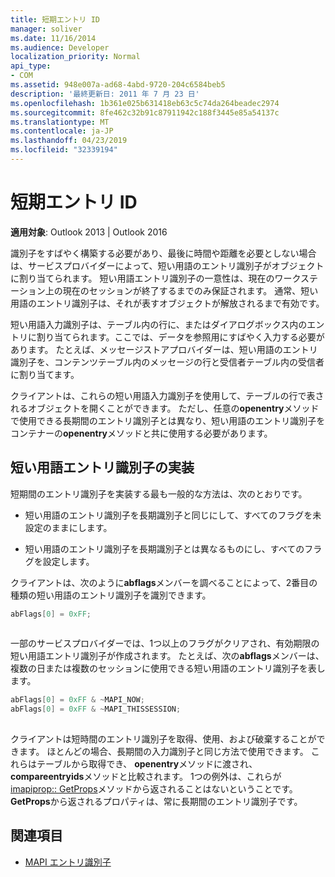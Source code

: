 ```yaml
---
title: 短期エントリ ID
manager: soliver
ms.date: 11/16/2014
ms.audience: Developer
localization_priority: Normal
api_type:
- COM
ms.assetid: 948e007a-ad68-4abd-9720-204c6584beb5
description: '最終更新日: 2011 年 7 月 23 日'
ms.openlocfilehash: 1b361e025b631418eb63c5c74da264beadec2974
ms.sourcegitcommit: 8fe462c32b91c87911942c188f3445e85a54137c
ms.translationtype: MT
ms.contentlocale: ja-JP
ms.lasthandoff: 04/23/2019
ms.locfileid: "32339194"
---
```

# <a name="short-term-entry-identifiers"></a>短期エントリ ID

**適用対象**: Outlook 2013 | Outlook 2016 
  
識別子をすばやく構築する必要があり、最後に時間や距離を必要としない場合は、サービスプロバイダーによって、短い用語のエントリ識別子がオブジェクトに割り当てられます。 短い用語エントリ識別子の一意性は、現在のワークステーション上の現在のセッションが終了するまでのみ保証されます。 通常、短い用語のエントリ識別子は、それが表すオブジェクトが解放されるまで有効です。 
  
短い用語入力識別子は、テーブル内の行に、またはダイアログボックス内のエントリに割り当てられます。ここでは、データを参照用にすばやく入力する必要があります。 たとえば、メッセージストアプロバイダーは、短い用語のエントリ識別子を、コンテンツテーブル内のメッセージの行と受信者テーブル内の受信者に割り当てます。 

クライアントは、これらの短い用語入力識別子を使用して、テーブルの行で表されるオブジェクトを開くことができます。 ただし、任意の**openentry**メソッドで使用できる長期間のエントリ識別子とは異なり、短い用語のエントリ識別子をコンテナーの**openentry**メソッドと共に使用する必要があります。 
  
## <a name="implementing-short-term-entry-identifiers"></a>短い用語エントリ識別子の実装

短期間のエントリ識別子を実装する最も一般的な方法は、次のとおりです。
  
- 短い用語のエントリ識別子を長期識別子と同じにして、すべてのフラグを未設定のままにします。 
    
- 短い用語のエントリ識別子を長期識別子とは異なるものにし、すべてのフラグを設定します。 
    
クライアントは、次のように**abflags**メンバーを調べることによって、2番目の種類の短い用語のエントリ識別子を識別できます。 
  
```cpp
abFlags[0] = 0xFF;
 
```

一部のサービスプロバイダーでは、1つ以上のフラグがクリアされ、有効期限の短い用語エントリ識別子が作成されます。 たとえば、次の**abflags**メンバーは、複数の日または複数のセッションに使用できる短い用語のエントリ識別子を表します。 
  
```cpp
abFlags[0] = 0xFF & ~MAPI_NOW;
abFlags[0] = 0xFF & ~MAPI_THISSESSION;
 
```

クライアントは短時間のエントリ識別子を取得、使用、および破棄することができます。 ほとんどの場合、長期間の入力識別子と同じ方法で使用できます。 これらはテーブルから取得でき、 **openentry**メソッドに渡され、 **compareentryids**メソッドと比較されます。 1つの例外は、これらが[imapiprop:: GetProps](imapiprop-getprops.md)メソッドから返されることはないということです。 **GetProps**から返されるプロパティは、常に長期間のエントリ識別子です。 
  
## <a name="see-also"></a>関連項目

- [MAPI エントリ識別子](mapi-entry-identifiers.md)

